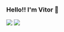### Hello!! I'm Vitor 👋

<img src="https://github-readme-stats.vercel.app/api?username=vituhonda"/>

<img src="https://github-readme-stats.vercel.app/api?username=anuraghazra&hide=contribs,prs"/>



<!--
**VituHonda/VituHonda** is a ✨ _special_ ✨ repository because its `README.md` (this file) appears on your GitHub profile.

Here are some ideas to get you started:

- 🔭 I’m currently working on ...
- 🌱 I’m currently learning ...
- 👯 I’m looking to collaborate on ...
- 🤔 I’m looking for help with ...
- 💬 Ask me about ...
- 📫 How to reach me: ...
- 😄 Pronouns: ...
- ⚡ Fun fact: ...
-->
